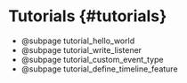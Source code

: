 # Tutorials {#tutorials}

* @subpage tutorial_hello_world
* @subpage tutorial_write_listener
* @subpage tutorial_custom_event_type
* @subpage tutorial_define_timeline_feature
